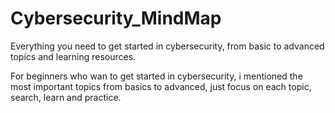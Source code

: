 # Cybersecurity_MindMap
Everything you need to get started in cybersecurity, from basic to advanced topics and learning resources.

For beginners who wan to get started in cybersecurity, i mentioned the most important topics from basics to advanced, just focus on each topic, search, learn and practice. 
